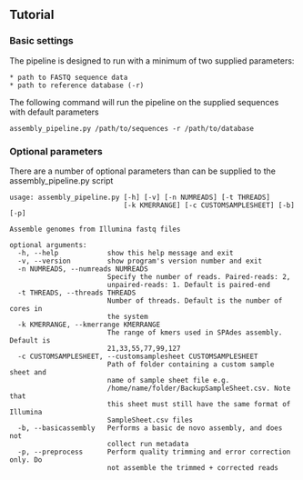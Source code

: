 ## Tutorial

### Basic settings

The pipeline is designed to run with a minimum of two supplied parameters:

    * path to FASTQ sequence data
    * path to reference database (-r)

The following command will run the pipeline on the supplied sequences with default parameters
    
```
assembly_pipeline.py /path/to/sequences -r /path/to/database

```

### Optional parameters

There are a number of optional parameters than can be supplied to the assembly_pipeline.py script

```
usage: assembly_pipeline.py [-h] [-v] [-n NUMREADS] [-t THREADS]
                            [-k KMERRANGE] [-c CUSTOMSAMPLESHEET] [-b] [-p]

Assemble genomes from Illumina fastq files

optional arguments:
  -h, --help            show this help message and exit
  -v, --version         show program's version number and exit
  -n NUMREADS, --numreads NUMREADS
                        Specify the number of reads. Paired-reads: 2,
                        unpaired-reads: 1. Default is paired-end
  -t THREADS, --threads THREADS
                        Number of threads. Default is the number of cores in
                        the system
  -k KMERRANGE, --kmerrange KMERRANGE
                        The range of kmers used in SPAdes assembly. Default is
                        21,33,55,77,99,127
  -c CUSTOMSAMPLESHEET, --customsamplesheet CUSTOMSAMPLESHEET
                        Path of folder containing a custom sample sheet and
                        name of sample sheet file e.g.
                        /home/name/folder/BackupSampleSheet.csv. Note that
                        this sheet must still have the same format of Illumina
                        SampleSheet.csv files
  -b, --basicassembly   Performs a basic de novo assembly, and does not
                        collect run metadata
  -p, --preprocess      Perform quality trimming and error correction only. Do
                        not assemble the trimmed + corrected reads
```